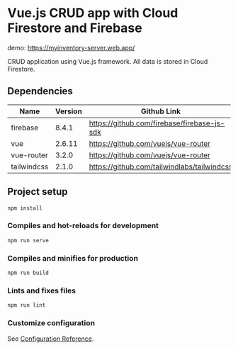 # Vue.js CRUD app with Cloud Firestore and Firebase

demo: https://myinventory-server.web.app/

CRUD application using Vue.js framework. All data is stored in Cloud Firestore.

## Dependencies
| Name            | Version | Github Link                                  |
| --------------- | ------- | -------------------------------------------- |
| firebase        | 8.4.1   | https://github.com/firebase/firebase-js-sdk  |
| vue             | 2.6.11  | https://github.com/vuejs/vue-router          |
| vue-router      | 3.2.0   | https://github.com/vuejs/vue-router          |
| tailwindcss     | 2.1.0   | https://github.com/tailwindlabs/tailwindcss  |


## Project setup
```
npm install
```

### Compiles and hot-reloads for development
```
npm run serve
```

### Compiles and minifies for production
```
npm run build
```

### Lints and fixes files
```
npm run lint
```

### Customize configuration
See [Configuration Reference](https://cli.vuejs.org/config/).
